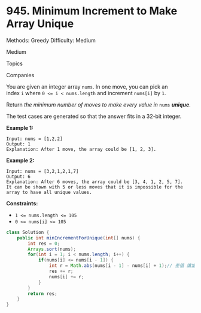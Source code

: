 # 945. Minimum Increment to Make Array Unique

Methods: Greedy
Difficulty: Medium

Medium

Topics

Companies

You are given an integer array `nums`. In one move, you can pick an index `i` where `0 <= i < nums.length` and increment `nums[i]` by `1`.

Return *the minimum number of moves to make every value in* `nums` ***unique***.

The test cases are generated so that the answer fits in a 32-bit integer.

**Example 1:**

```
Input: nums = [1,2,2]
Output: 1
Explanation: After 1 move, the array could be [1, 2, 3].

```

**Example 2:**

```
Input: nums = [3,2,1,2,1,7]
Output: 6
Explanation: After 6 moves, the array could be [3, 4, 1, 2, 5, 7].
It can be shown with 5 or less moves that it is impossible for the array to have all unique values.

```

**Constraints:**

- `1 <= nums.length <= 105`
- `0 <= nums[i] <= 105`

```java
class Solution {
    public int minIncrementForUnique(int[] nums) {
        int res = 0;
        Arrays.sort(nums);
        for(int i = 1; i < nums.length; i++) {
            if(nums[i] <= nums[i - 1]) {
                int r = Math.abs(nums[i - 1] - nums[i] + 1);// 差值 讓當前增加多少
                res += r;
                nums[i] += r;
            }
        }
        return res;
    }
}
```